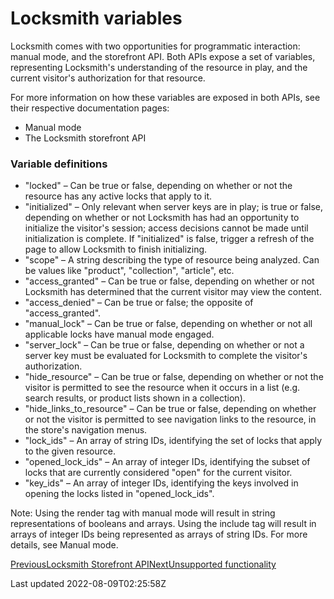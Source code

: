 # Locksmith variables

Locksmith comes with two opportunities for programmatic interaction: manual mode, and the storefront API. Both APIs expose a set of variables, representing Locksmith's understanding of the resource in play, and the current visitor's authorization for that resource.

For more information on how these variables are exposed in both APIs, see their respective documentation pages:

- Manual mode
- The Locksmith storefront API

### Variable definitions

- "locked" – Can be true or false, depending on whether or not the resource has any active locks that apply to it.
- "initialized" – Only relevant when server keys are in play; is true or false, depending on whether or not Locksmith has had an opportunity to initialize the visitor's session; access decisions cannot be made until initialization is complete. If "initialized" is false, trigger a refresh of the page to allow Locksmith to finish initializing.
- "scope" – A string describing the type of resource being analyzed. Can be values like "product", "collection", "article", etc.
- "access\_granted" – Can be true or false, depending on whether or not Locksmith has determined that the current visitor may view the content.
- "access\_denied" – Can be true or false; the opposite of "access\_granted".
- "manual\_lock" – Can be true or false, depending on whether or not all applicable locks have manual mode engaged.
- "server\_lock" – Can be true or false, depending on whether or not a server key must be evaluated for Locksmith to complete the visitor's authorization.
- "hide\_resource" – Can be true or false, depending on whether or not the visitor is permitted to see the resource when it occurs in a list (e.g. search results, or product lists shown in a collection).
- "hide\_links\_to\_resource" – Can be true or false, depending on whether or not the visitor is permitted to see navigation links to the resource, in the store's navigation menus.
- "lock\_ids" – An array of string IDs, identifying the set of locks that apply to the given resource.
- "opened\_lock\_ids" – An array of integer IDs, identifying the subset of locks that are currently considered "open" for the current visitor.
- "key\_ids" – An array of integer IDs, identifying the keys involved in opening the locks listed in "opened\_lock\_ids".

Note: Using the render tag with manual mode will result in string representations of booleans and arrays. Using the include tag will result in arrays of integer IDs being represented as arrays of string IDs. For more details, see Manual mode.

[PreviousLocksmith Storefront API](/developer-tools/locksmith-storefront-api)[NextUnsupported functionality](/developer-tools/unsupported-functionality)

Last updated 2022-08-09T02:25:58Z